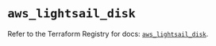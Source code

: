# `aws_lightsail_disk`

Refer to the Terraform Registry for docs: [`aws_lightsail_disk`](https://registry.terraform.io/providers/hashicorp/aws/6.13.0/docs/resources/lightsail_disk).

